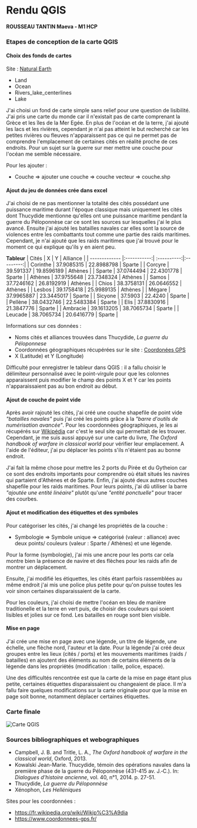 <!-- Headings -->
# Rendu QGIS
**ROUSSEAU TANTIN Maeva - M1 HCP**
### Etapes de conception de la carte QGIS
#### Choix des fonds de cartes
Site : [Natural Earth](https://www.naturalearthdata.com/downloads/)
* Land
* Ocean 
* Rivers_lake_centerlines
* Lake

J'ai choisi un fond de carte simple sans relief pour une question de lisibilité. J'ai pris une carte du monde car il n'existait pas de carte comprenant la Grèce et les îles de la Mer Egée. En plus de l'océan et de la terre, j'ai ajouté les lacs et les rivières, cependant je n'ai pas atteint le but recherché car les petites rivières ou fleuves n'apparaissent pas ce qui ne permet pas de comprendre l'emplacement de certaines cités en réalité proche de ces endroits. Pour un sujet sur la guerre sur mer mettre une couche pour l'océan me semble nécessaire.

Pour les ajouter : 
* Couche => ajouter une couche => couche vecteur => couche.shp

#### Ajout du jeu de données crée dans excel
J'ai choisi de ne pas mentionner la totalité des cités possédant une puissance maritime durant l'époque classique mais uniquement les cités dont Thucydide mentionne qu'elles ont une puissance maritime pendant la guerre du Péloponnèse car ce sont les sources sur lesquelles j'ai le plus avancé. Ensuite j'ai ajouté les batailles navales car elles sont la source de violences entre les combattants tout comme une partie des raids maritimes. Cependant, je n'ai ajouté que les raids maritimes que j'ai trouvé pour le moment ce qui explique qu'ils y en aient peu. 

**Tableur**
| Cités         | X           | Y           | Alliance  |
| ------------- |:-----------:| :----------:|:---------:|
| Corinthe      | 37.9085315  | 22.8988798  | Sparte    |
| Corcyre       | 39.591337   | 19.8596189  | Athènes   |
| Sparte        | 37.0744494  | 22.4301778  | Sparte    |
| Athènes       | 37.9755648  | 23.7348324  | Athènes   |
| Samos         | 37.7246162  | 26.8192919  | Athènes   |
| Chios         | 38.3758131  | 26.0646552  | Athènes   |
| Lesbos        | 39.1758418  | 25.9989135  | Athènes   |
| Mégare        | 37.9965887  | 23.3445017  | Sparte    |
| Sicyone       | 37.5903     | 22.4240     | Sparte    |
| Pellène       | 38.0432746  | 22.5483384  | Sparte    |
| Elis          | 37.8830916  | 21.3847776  | Sparte    |
| Ambracie      | 39.1613205  | 38.7065734  | Sparte    |
| Leucade       | 38.7065734  | 20.6416779  | Sparte    |

Informations sur ces données :
* Noms cités et alliances trouvées dans Thucydide, _La guerre du Péloponnese_
* Coordonnées géographiques récupérées sur le site : [Coordonées GPS](https://www.coordonnees-gps.fr/)
* X (Latitude) et Y (Longitude)

Difficulté pour enregistrer le tableur dans QGIS : il a fallu choisir le délimiteur personnalisé avec le point-virgule pour que les colonnes apparaissent puis modifier le champ des points X et Y car les points n'apparaissaient pas au bon endroit au début. 

#### Ajout de couche de point vide
Après avoir rajouté les cités, j'ai créé une couche shapefile de point vide _"batailles navales"_ puis j'ai créé les points grâce à la _"barre d'outils de numérisation avancée"_. Pour les coordonnées géographiques, je les ai récupérés sur [Wikipédia](https://fr.wikipedia.org/wiki/Wikip%C3%A9dia) car c'est le seul site qui permettait de les trouver. Cependant, je me suis aussi appuyé sur une carte du livre, _The Oxford handbook of warfare in classical world_ pour vérifier leur emplacement. A l'aide de l'éditeur, j'ai pu déplacer les points s'ils n'étaient pas au bonne endroit.

J'ai fait la même chose pour mettre les 2 ports du Pirée et du Gytheion car ce sont des endroits importants pour comprendre où était situés les navires qui partaient d'Athènes et de Sparte. Enfin, j'ai ajouté deux autres couches shapefile pour les raids maritimes. Pour leurs points, j'ai dû utiliser la barre _"ajoutée une entité linéaire"_ plutôt qu'une _"entité ponctuelle"_ pour tracer des courbes.

#### Ajout et modification des étiquettes et des symboles
Pour catégoriser les cités, j'ai changé les propriétés de la couche :
* Symbologie => Symbole unique => catégorisé (valeur : alliance) avec deux points/ couleurs (valeur : Sparte / Athènes) et une légende.

Pour la forme (symbologie), j'ai mis une ancre pour les ports car cela montre bien la présence de navire et des flèches pour les raids afin de montrer un déplacement.

Ensuite, j'ai modifié les étiquettes, les cités étant parfois rassemblées au même endroit j'ai mis une police plus petite pour qu'on puisse toutes les voir sinon certaines disparaissaient de la carte.

Pour les couleurs, j'ai choisi de mettre l'océan en bleu de manière traditionelle et la terre en vert puis, de choisir des couleurs qui soient lisibles et jolies sur ce fond. Les batailles en rouge sont bien visible. 

#### Mise en page
J'ai crée une mise en page avec une légende, un titre de légende, une échelle, une flèche nord, l'auteur et la date. Pour la légende j'ai créé deux groupes entre les lieux (cités / ports) et les mouvements maritimes (raids / batailles) en ajoutent des éléments au nom de certains éléments de la légende dans les propriétés (modification : taille, police, espace).

Une des difficultés rencontrée est que la carte de la mise en page étant plus petite, certaines étiquettes disparaissaient ou changeaient de place. Il m'a fallu faire quelques modifications sur la carte originale pour que la mise en page soit bonne, notamment déplacer certaines étiquettes.

### Carte finale
![Carte QGIS](https://github.com/user-attachments/assets/fda7f105-71fe-4be5-acfa-cdff8af44981)


### Sources bibliographiques et webographiques
* Campbell, J. B. and Tritle, L. A., _The Oxford handbook of warfare in the classical world_, Oxford, 2013.
* Kowalski Jean-Marie. Thucydide, témoin des opérations navales dans la première phase de la guerre du Péloponnèse (431-415 av. J.‑C.). In: _Dialogues d'histoire ancienne_, vol. 40, n°1, 2014. p. 27-51.
* Thucydide, _La guerre du Péloponnèse_
* Xénophon, _Les Helléniques_

Sites pour les coordonnées : 
* https://fr.wikipedia.org/wiki/Wikip%C3%A9dia
* https://www.coordonnees-gps.fr/
